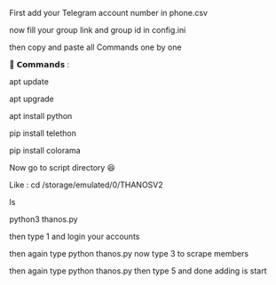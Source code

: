 First add your Telegram account number in phone.csv 

now fill your group link and group id in config.ini

then copy and paste all Commands one by one

💢 𝗖𝗼𝗺𝗺𝗮𝗻𝗱𝘀 :

apt update

apt upgrade

apt install python

pip install telethon

pip install colorama

Now go to script directory 😆

Like : cd /storage/emulated/0/THANOSV2

ls

python3 thanos.py

then type 1 and login your accounts 

then again type python thanos.py
now type 3 to scrape members

then again type python thanos.py
then type 5 and done adding is start

